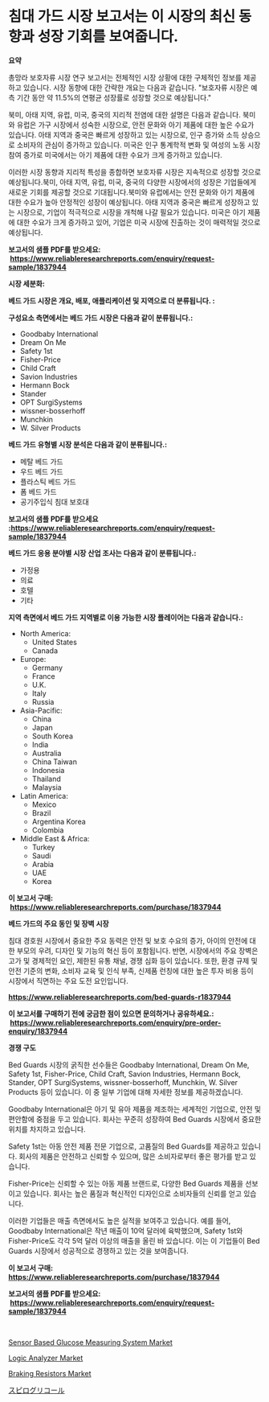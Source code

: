 <p><h1>침대 가드 시장 보고서는 이 시장의 최신 동향과 성장 기회를 보여줍니다.</h1></p><p><strong>요약</strong></p>
<p><p>총망라 보호자류 시장 연구 보고서는 전체적인 시장 상황에 대한 구체적인 정보를 제공하고 있습니다. 시장 동향에 대한 간략한 개요는 다음과 같습니다. "보호자류 시장은 예측 기간 동안 약 11.5%의 연평균 성장률로 성장할 것으로 예상됩니다."</p><p>북미, 아태 지역, 유럽, 미국, 중국의 지리적 전염에 대한 설명은 다음과 같습니다. 북미와 유럽은 가구 시장에서 성숙한 시장으로, 안전 문화와 아기 제품에 대한 높은 수요가 있습니다. 아태 지역과 중국은 빠르게 성장하고 있는 시장으로, 인구 증가와 소득 상승으로 소비자의 관심이 증가하고 있습니다. 미국은 인구 통계학적 변화 및 여성의 노동 시장 참여 증가로 미국에서는 아기 제품에 대한 수요가 크게 증가하고 있습니다.</p><p>이러한 시장 동향과 지리적 특성을 종합하면 보호자류 시장은 지속적으로 성장할 것으로 예상됩니다.북미, 아태 지역, 유럽, 미국, 중국의 다양한 시장에서의 성장은 기업들에게 새로운 기회를 제공할 것으로 기대됩니다.북미와 유럽에서는 안전 문화와 아기 제품에 대한 수요가 높아 안정적인 성장이 예상됩니다. 아태 지역과 중국은 빠르게 성장하고 있는 시장으로, 기업이 적극적으로 시장을 개척해 나갈 필요가 있습니다. 미국은 아기 제품에 대한 수요가 크게 증가하고 있어, 기업은 미국 시장에 진출하는 것이 매력적일 것으로 예상됩니다.</p></p>
<p><strong>보고서의 샘플 PDF를 받으세요: &nbsp;<a href="https://www.reliableresearchreports.com/enquiry/request-sample/1837944">https://www.reliableresearchreports.com/enquiry/request-sample/1837944</a></strong></p>
<p><strong>시장 세분화:</strong></p>
<p><strong> 베드 가드 시장은 개요, 배포, 애플리케이션 및 지역으로 더 분류됩니다. :</strong></p>
<p><strong>구성요소 측면에서는 베드 가드 시장은 다음과 같이 분류됩니다.:</strong></p>
<p><ul><li>Goodbaby International</li><li>Dream On Me</li><li>Safety 1st</li><li>Fisher-Price</li><li>Child Craft</li><li>Savion Industries</li><li>Hermann Bock</li><li>Stander</li><li>OPT SurgiSystems</li><li>wissner-bosserhoff</li><li>Munchkin</li><li>W. Silver Products</li></ul></p>
<p><strong> 베드 가드 유형별 시장 분석은 다음과 같이 분류됩니다.:</strong></p>
<p><ul><li>메탈 베드 가드</li><li>우드 베드 가드</li><li>플라스틱 베드 가드</li><li>폼 베드 가드</li><li>공기주입식 침대 보호대</li></ul></p>
<p><strong>보고서의 샘플 PDF를 받으세요 :<a href="https://www.reliableresearchreports.com/enquiry/request-sample/1837944">https://www.reliableresearchreports.com/enquiry/request-sample/1837944</a></strong></p>
<p><strong> 베드 가드 응용 분야별 시장 산업 조사는 다음과 같이 분류됩니다.:</strong></p>
<p><ul><li>가정용</li><li>의료</li><li>호텔</li><li>기타</li></ul></p>
<p><strong>지역 측면에서 베드 가드 지역별로 이용 가능한 시장 플레이어는 다음과 같습니다.:</strong></p>
<p><ul>
    <li>
        North America:
        <ul>
            <li>United States</li>
            <li>Canada</li>
        </ul>
    </li>
    <li>
        Europe:
        <ul>
            <li>Germany</li>
            <li>France</li>
            <li>U.K.</li>
            <li>Italy</li>
            <li>Russia</li>
        </ul>
    </li>
    <li>
        Asia-Pacific:
        <ul>
            <li>China</li>
            <li>Japan</li>
            <li>South Korea</li>
            <li>India</li>
            <li>Australia</li>
            <li>China Taiwan</li>
            <li>Indonesia</li>
            <li>Thailand</li>
            <li>Malaysia</li>
        </ul>
    </li>
    <li>
        Latin America:
        <ul>
            <li>Mexico</li>
            <li>Brazil</li>
            <li>Argentina Korea</li>
            <li>Colombia</li>
        </ul>
    </li>
    <li>
        Middle East & Africa:
        <ul>
            <li>Turkey</li>
            <li>Saudi</li>
            <li>Arabia</li>
            <li>UAE</li>
            <li>Korea</li>
        </ul>
    </li>
    </ul></p>
<p><strong>이 보고서 구매: &nbsp;<a href="https://www.reliableresearchreports.com/purchase/1837944">https://www.reliableresearchreports.com/purchase/1837944</a></strong></p>
<p><strong>베드 가드의 주요 동인 및 장벽 시장</strong></p>
<p><p>침대 경호원 시장에서 중요한 주요 동력은 안전 및 보호 수요의 증가, 아이의 안전에 대한 부모의 우려, 디자인 및 기능의 혁신 등이 포함됩니다. 반면, 시장에서의 주요 장벽은 고가 및 경제적인 요인, 제한된 유통 채널, 경쟁 심화 등이 있습니다. 또한, 환경 규제 및 안전 기준의 변화, 소비자 교육 및 인식 부족, 신제품 런칭에 대한 높은 투자 비용 등이 시장에서 직면하는 주요 도전 요인입니다.</p></p>
<p><strong><a href="https://www.reliableresearchreports.com/bed-guards-r1837944">https://www.reliableresearchreports.com/bed-guards-r1837944</a></strong></p>
<p><strong>이 보고서를 구매하기 전에 궁금한 점이 있으면 문의하거나 공유하세요.: &nbsp;<a href="https://www.reliableresearchreports.com/enquiry/pre-order-enquiry/1837944">https://www.reliableresearchreports.com/enquiry/pre-order-enquiry/1837944</a></strong></p>
<p><strong>경쟁 구도</strong></p>
<p><p>Bed Guards 시장의 굵직한 선수들은 Goodbaby International, Dream On Me, Safety 1st, Fisher-Price, Child Craft, Savion Industries, Hermann Bock, Stander, OPT SurgiSystems, wissner-bosserhoff, Munchkin, W. Silver Products 등이 있습니다. 이 중 일부 기업에 대해 자세한 정보를 제공하겠습니다.</p><p>Goodbaby International은 아기 및 유아 제품을 제조하는 세계적인 기업으로, 안전 및 편안함에 중점을 두고 있습니다. 회사는 꾸준히 성장하여 Bed Guards 시장에서 중요한 위치를 차지하고 있습니다.</p><p>Safety 1st는 아동 안전 제품 전문 기업으로, 고품질의 Bed Guards를 제공하고 있습니다. 회사의 제품은 안전하고 신뢰할 수 있으며, 많은 소비자로부터 좋은 평가를 받고 있습니다.</p><p>Fisher-Price는 신뢰할 수 있는 아동 제품 브랜드로, 다양한 Bed Guards 제품을 선보이고 있습니다. 회사는 높은 품질과 혁신적인 디자인으로 소비자들의 신뢰를 얻고 있습니다.</p><p>이러한 기업들은 매출 측면에서도 높은 실적을 보여주고 있습니다. 예를 들어, Goodbaby International은 작년 매출이 10억 달러에 육박했으며, Safety 1st와 Fisher-Price도 각각 5억 달러 이상의 매출을 올린 바 있습니다. 이는 이 기업들이 Bed Guards 시장에서 성공적으로 경쟁하고 있는 것을 보여줍니다.</p></p>
<p><strong>이 보고서 구매: &nbsp; <a href="https://www.reliableresearchreports.com/purchase/1837944">https://www.reliableresearchreports.com/purchase/1837944</a></strong></p>
<p><strong>보고서의 샘플 PDF를 받으세요: &nbsp;<a href="https://www.reliableresearchreports.com/enquiry/request-sample/1837944">https://www.reliableresearchreports.com/enquiry/request-sample/1837944</a></strong><strong></strong></p>
<p>&nbsp;</p>
<p><p><a href="https://github.com/brenzgnarento/Market-Research-Report-List-2/blob/main/sensor-based-glucose-measuring-system-market.md">Sensor Based Glucose Measuring System Market</a></p><p><a href="https://view.publitas.com/reportprime-1/logic-analyzer-market-size-reveals-the-best-marketing-channels-in-global-industry/">Logic Analyzer Market</a></p><p><a href="https://sulfuric-clavicle-d39.notion.site/Braking-Resistors-Market-Analysis-Its-CAGR-Market-Segmentation-and-Global-Industry-Overview-290b517ee95a4ee4967603811ea68d3d">Braking Resistors Market</a></p><p><a href="https://github.com/Sophiaard2003/Market-Research-Report-List-1/blob/main/844072923308.md">スピログリコール</a></p></p>